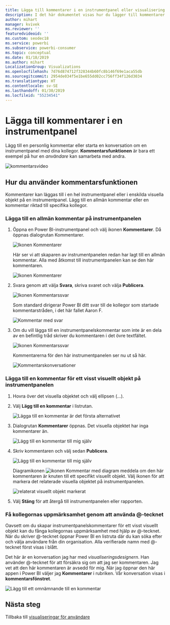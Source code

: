 ```yaml
---
title: Lägga till kommentarer i en instrumentpanel eller visualisering
description: I det här dokumentet visas hur du lägger till kommentarer i en instrumentpanel eller ett visuellt objekt och hur du använder kommentarer för att ha konversationer med samarbetspartners.
author: mihart
manager: kvivek
ms.reviewer: ''
featuredvideoid: ''
ms.custom: seodec18
ms.service: powerbi
ms.subservice: powerbi-consumer
ms.topic: conceptual
ms.date: 01/18/2019
ms.author: mihart
LocalizationGroup: Visualizations
ms.openlocfilehash: 7d76d874712f328344b60fc8b146f69e1aca55db
ms.sourcegitcommit: 2954de034f5e1be655dd02cc756ff34f126d3034
ms.translationtype: HT
ms.contentlocale: sv-SE
ms.lasthandoff: 01/30/2019
ms.locfileid: "55234541"
---
```

# <a name="add-comments-to-a-dashboard"></a>Lägga till kommentarer i en instrumentpanel
Lägg till en personlig kommentar eller starta en konversation om en instrumentpanel med dina kollegor. **Kommentarsfunktionen** är bara ett exempel på hur en *användare* kan samarbeta med andra. 

![kommentarsvideo](media/end-user-comment/comment.gif)

## <a name="how-to-use-the-comments-feature"></a>Hur du använder kommentarsfunktionen
Kommentarer kan läggas till i en hel instrumentpanel eller i enskilda visuella objekt på en instrumentpanel. Lägg till en allmän kommentar eller en kommentar riktad till specifika kollegor.  

### <a name="add-a-general-dashboard-comment"></a>Lägga till en allmän kommentar på instrumentpanelen
1. Öppna en Power BI-instrumentpanel och välj ikonen **Kommentarer**. Då öppnas dialogrutan Kommentarer.

    ![Ikonen Kommentarer](media/end-user-comment/power-bi-comment-icon.png)

    Här ser vi att skaparen av instrumentpanelen redan har lagt till en allmän kommentar.  Alla med åtkomst till instrumentpanelen kan se den här kommentaren.

    ![Ikonen Kommentarer](media/end-user-comment/power-bi-dash-comment.png)

2. Svara genom att välja **Svara**, skriva svaret och välja **Publicera**.  

    ![Ikonen Kommentarssvar](media/end-user-comment/power-bi-comment-reply.png)

    Som standard dirigerar Power BI ditt svar till de kollegor som startade kommentarstråden, i det här fallet Aaron F. 

    ![Kommentar med svar](media/end-user-comment/power-bi-response.png)

 3. Om du vill lägga till en instrumentpanelskommentar som inte är en dela av en befintlig tråd skriver du kommentaren i det övre textfältet.

    ![Ikonen Kommentarssvar](media/end-user-comment/power-bi-new-comment.png)

    Kommentarerna för den här instrumentpanelen ser nu ut så här.

    ![Kommentarskonversationer](media/end-user-comment/power-bi-comment-conversation.png)

### <a name="add-a-comment-to-a-specific-dashboard-visual"></a>Lägga till en kommentar för ett visst visuellt objekt på instrumentpanelen
1. Hovra över det visuella objektet och välj ellipsen (...).    
2. Välj **Lägg till en kommentar** i listrutan.

    ![Lägga till en kommentar är det första alternativet](media/end-user-comment/power-bi-comment.png)  

3.  Dialogrutan **Kommentarer** öppnas. Det visuella objektet har inga kommentarer än. 

    ![Lägg till en kommentar till mig själv](media/end-user-comment/power-bi-comment-visual.png)  

4. Skriv kommentaren och välj sedan **Publicera**.

    ![Lägg till en kommentar till mig själv](media/end-user-comment/power-bi-comment-spike.png)  

    Diagramikonen ![ikonen Kommentar med diagram](media/end-user-comment/power-bi-comment-chart-icon.png) meddela om den här kommentaren är knuten till ett specifikt visuellt objekt. Välj ikonen för att markera det relaterade visuella objektet på instrumentpanelen.

    ![relaterat visuellt objekt markerat](media/end-user-comment/power-bi-comment-highlight.png)

5. Välj **Stäng** för att återgå till instrumentpanelen eller rapporten.

### <a name="get-your-colleagues-attention-by-using-the--sign"></a>Få kollegornas uppmärksamhet genom att använda @-tecknet
Oavsett om du skapar instrumentpanelskommentarer för ett visst visuellt objekt kan du fånga kollegornas uppmärksamhet med hjälp av \@-tecknet.  När du skriver \@-tecknet öppnar Power BI en listruta där du kan söka efter och välja användare från din organisation. Alla verifierade namn med \@-tecknet först visas i blått. 

Det här är en konversation jag har med *visualiseringsdesignern*. Han använder @-tecknet för att försäkra sig om att jag ser kommentaren. Jag vet att den här kommentaren är avsedd för mig. När jag öppnar den här appen i Power BI väljer jag **Kommentarer** i rubriken. Vår konversation visas i **kommentarsfönstret**.

![Lägg till ett omnämnande till en kommentar](media/end-user-comment/power-bi-comment-convo.png)  



## <a name="next-steps"></a>Nästa steg
Tillbaka till [visualiseringar för användare](end-user-visualizations.md)    
<!--[Select a visualization to open a report](end-user-open-report.md)-->
